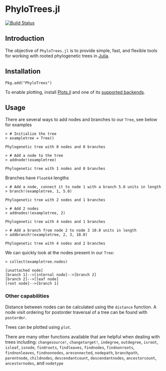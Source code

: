 # PhyloTrees.jl

[![Build Status](https://travis-ci.org/jangevaare/PhyloTrees.jl.svg?branch=master)](https://travis-ci.org/jangevaare/PhyloTrees.jl)

## Introduction

The objective of `PhyloTrees.jl` is to provide simple, fast, and flexible tools for working with rooted phylogenetic trees in [Julia](http://julialang.org).

## Installation
    Pkg.add("PhyloTrees")

To enable plotting, install [Plots.jl](https://github.com/tbreloff/Plots.jl) and one of its [supported backends](http://plots.readthedocs.io/en/latest/backends/).

## Usage

There are several ways to add nodes and branches to our `Tree`, see below for examples

    > # Initialize the tree
    > exampletree = Tree()

    Phylogenetic tree with 0 nodes and 0 branches

    > # Add a node to the tree
    > addnode!(exampletree)

    Phylogenetic tree with 1 nodes and 0 branches

Branches have `Float64` lengths

    > # Add a node, connect it to node 1 with a branch 5.0 units in length
    > branch!(exampletree, 1, 5.0)

    Phylogenetic tree with 2 nodes and 1 branches

    > # Add 2 nodes
    > addnodes!(exampletree, 2)

    Phylogenetic tree with 4 nodes and 1 branches

    > # Add a branch from node 2 to node 3 10.0 units in length
    > addbranch!(exampletree, 2, 3, 10.0)

    Phylogenetic tree with 4 nodes and 2 branches

We can quickly look at the nodes present in our `Tree`:

    > collect(exampletree.nodes)
    
    [unattached node]
    [branch 1]-->[internal node]-->[branch 2]
    [branch 2]-->[leaf node]                 
    [root node]-->[branch 1]

### Other capabilities

Distance between nodes can be calculated using the `distance` function. A node visit ordering for postorder traversal of a tree can be found with `postorder`.

Trees can be plotted using `plot`.

There are many other functions available that are helpful when dealing with trees including:
`changesource!`,
`changetarget!`,
`indegree`,
`outdegree`,
`isroot`,
`isleaf`,
`isnode`,
`findroots`,
`findleaves`,
`findnodes`,
`findnonroots`,
`findnonleaves`,
`findnonnodes`,
`areconnected`,
`nodepath`,
`branchpath`,
`parentnode`,
`childnodes`,
`descendantcount`,
`descendantnodes`,
`ancestorcount`,
`ancestornodes`, and
`nodetype`
